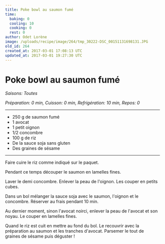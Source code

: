 ```yaml
---
title: Poke bowl au saumon fumé
time:
  baking: 0
  cooling: 10
  cooking: 0
  rest: 0
author: Odet Lorène
image: /uploads/recipe/image/264/tmp_30222-DSC_00151131698131.JPG
old_id: 264
created_at: 2017-03-01 17:08:13 UTC
updated_at: 2017-03-01 19:27:30 UTC
---
```


# Poke bowl au saumon fumé



*Saisons: Toutes*

*Préparation: 0 min, Cuisson: 0 min, Refrigération: 10 min, Repos: 0*

---

- 250 g de saumon fumé
- 1 avocat
- 1 petit oignon
- 1/2 concombre
- 100 g de riz
- De la sauce soja sans gluten
- Des graines de sésame

---

Faire cuire le riz comme indiqué sur le paquet.

Pendant ce temps découper le saumon en lamelles fines. 

Laver le demi concombre. Enlever la peau de l'oignon. Les couper en petits cubes.

Dans un bol mélanger la sauce soja avec le saumon, l'oignon et le concombre. Réserver au frais pendant 10 min.

Au dernier moment, sinon l'avocat noirci, enlever la peau de l'avocat et son noyau. Le couper en lamelles fines.

Quand le riz est cuit en mettre au fond du bol. Le recouvrir avec la préparation au saumon et les tranches d'avocat. Parsemer le tout de graines de sésame puis déguster ! 
